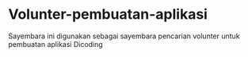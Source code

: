 # Volunter-pembuatan-aplikasi
Sayembara ini digunakan sebagai sayembara pencarian volunter untuk pembuatan aplikasi Dicoding
